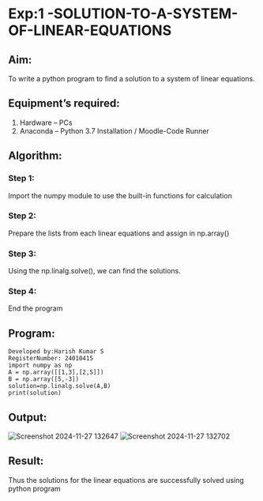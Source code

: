# Exp:1 -SOLUTION-TO-A-SYSTEM-OF-LINEAR-EQUATIONS
## Aim:
To write a python program to find a solution to a system of linear equations.
## Equipment’s required:
1. 	Hardware – PCs
2. 	Anaconda – Python 3.7 Installation / Moodle-Code Runner
## Algorithm:
### Step 1: 
Import the numpy module to use the built-in functions for calculation
### Step 2: 
Prepare the lists from each linear equations and assign in np.array()
### Step 3: 
Using the np.linalg.solve(), we can find the solutions.
### Step 4: 
End the program
## Program:
```
Developed by:Harish Kumar S
RegisterNumber: 24010415
import numpy as np
A = np.array([[1,3],[2,5]])
B = np.array([5,-3])
solution=np.linalg.solve(A,B)
print(solution)
```


## Output:
![Screenshot 2024-11-27 132647](https://github.com/user-attachments/assets/58964423-23c7-4750-8bd6-39474ed74038)
![Screenshot 2024-11-27 132702](https://github.com/user-attachments/assets/e29a4cdb-79ed-4f66-b1a3-757138fee330)






## Result: 
Thus the solutions for the linear equations are successfully solved using python program

